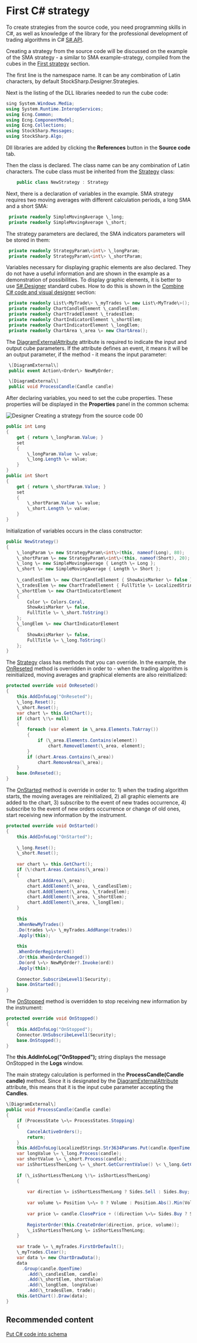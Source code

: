 # First C\# strategy

To create strategies from the source code, you need programming skills in C\#, as well as knowledge of the library for the professional development of trading algorithms in C\# [S\#.API](StockSharpAbout.md).

Creating a strategy from the source code will be discussed on the example of the SMA strategy \- a similar to SMA example\-strategy, compiled from the cubes in the [First strategy](Designer_Algorithm_creation_of_elements.md) section.

The first line is the namespace name. It can be any combination of Latin characters, by default StockSharp.Designer.Strategies.

Next is the listing of the DLL libraries needed to run the cube code:

```cs
sing System.Windows.Media;
using System.Runtime.InteropServices;
using Ecng.Common;
using Ecng.ComponentModel;
using Ecng.Collections;
using StockSharp.Messages;
using StockSharp.Algo;
```

Dll libraries are added by clicking the **References** button in the **Source code** tab.

Then the class is declared. The class name can be any combination of Latin characters. The cube class must be inherited from the [Strategy](../api/StockSharp.Algo.Strategies.Strategy.html) class:

```cs
	public class NewStrategy : Strategy
```

Next, there is a declaration of variables in the example. SMA strategy requires two moving averages with different calculation periods, a long SMA and a short SMA:

```cs
 private readonly SimpleMovingAverage \_long;
 private readonly SimpleMovingAverage \_short;
```

The strategy parameters are declared, the SMA indicators parameters will be stored in them:

```cs
 private readonly StrategyParam\<int\> \_longParam;
 private readonly StrategyParam\<int\> \_shortParam;
```

Variables necessary for displaying graphic elements are also declared. They do not have a useful information and are shown in the example as a demonstration of possibilities. To display graphic elements, it is better to use [S\#.Designer](Designer.md) standard cubes. How to do this is shown in the [Combine C\# code and visual designer](Designer_Combine_Source_code_and_standard_elements.md) section:

```cs
 private readonly List\<MyTrade\> \_myTrades \= new List\<MyTrade\>();
 private readonly ChartCandleElement \_candlesElem;
 private readonly ChartTradeElement \_tradesElem;
 private readonly ChartIndicatorElement \_shortElem;
 private readonly ChartIndicatorElement \_longElem; 
 private readonly ChartArea \_area \= new ChartArea();
```

The [DiagramExternalAttribute](../api/StockSharp.Xaml.Diagram.Elements.DiagramExternalAttribute.html) attribute is required to indicate the input and output cube parameters. If the attribute defines an event, it means it will be an output parameter, if the method \- it means the input parameter:

```cs
 \[DiagramExternal\]
 public event Action\<Order\> NewMyOrder;
```
```cs
 \[DiagramExternal\]
 public void ProcessCandle(Candle candle)
```

After declaring variables, you need to set the cube properties. These properties will be displayed in the **Properties** panel in the common schema:

![Designer Creating a strategy from the source code 00](../images/Designer_Creating_strategy_from_source_code_00.png)

```cs
public int Long
{
    get { return \_longParam.Value; }
    set
    {
        \_longParam.Value \= value;
        \_long.Length \= value;
    }
}
public int Short
{
    get { return \_shortParam.Value; }
    set
    {
        \_shortParam.Value \= value;
        \_short.Length \= value;
    }
}
```

Initialization of variables occurs in the class constructor:

```cs
public NewStrategy()
{
    \_longParam \= new StrategyParam\<int\>(this, nameof(Long), 80);
    \_shortParam \= new StrategyParam\<int\>(this, nameof(Short), 20);
    \_long \= new SimpleMovingAverage { Length \= Long };
    \_short \= new SimpleMovingAverage { Length \= Short };
    
    \_candlesElem \= new ChartCandleElement { ShowAxisMarker \= false };
    \_tradesElem \= new ChartTradeElement { FullTitle \= LocalizedStrings.Str985 };
    \_shortElem \= new ChartIndicatorElement
    {
        Color \= Colors.Coral,
        ShowAxisMarker \= false,
        FullTitle \= \_short.ToString()
    };
    \_longElem \= new ChartIndicatorElement
    {
        ShowAxisMarker \= false,
        FullTitle \= \_long.ToString()
    };
}
```

The [Strategy](../api/StockSharp.Algo.Strategies.Strategy.html) class has methods that you can override. In the example, the [OnReseted](../api/StockSharp.Algo.Strategies.Strategy.OnReseted.html) method is overridden in order to \- when the trading algorithm is reinitialized, moving averages and graphical elements are also reinitialized:

```cs
protected override void OnReseted()
{
    this.AddInfoLog("OnReseted");
    \_long.Reset();
    \_short.Reset();
    var chart \= this.GetChart();
    if (chart \!\= null)
    {
        foreach (var element in \_area.Elements.ToArray())
        {
            if (\_area.Elements.Contains(element))
                chart.RemoveElement(\_area, element);
        }
        if (chart.Areas.Contains(\_area))
            chart.RemoveArea(\_area);
    }
    base.OnReseted();
}
```

The [OnStarted](../api/StockSharp.Algo.Strategies.Strategy.OnStarted.html) method is override in order to: 1) when the trading algorithm starts, the moving averages are reinitialized, 2) all graphic elements are added to the chart, 3) subscribe to the event of new trades occurrence, 4) subscribe to the event of new orders occurrence or change of old ones, start receiving new information by the instrument.

```cs
protected override void OnStarted()
{
    this.AddInfoLog("OnStarted");
    
    \_long.Reset();
    \_short.Reset();
   
    var chart \= this.GetChart();
    if (\!chart.Areas.Contains(\_area))
    {
        chart.AddArea(\_area);
        chart.AddElement(\_area, \_candlesElem);
        chart.AddElement(\_area, \_tradesElem);
        chart.AddElement(\_area, \_shortElem);
        chart.AddElement(\_area, \_longElem);
    }
   
    this
    .WhenNewMyTrades()
    .Do(trades \=\> \_myTrades.AddRange(trades))
    .Apply(this);
   
    this
    .WhenOrderRegistered()
    .Or(this.WhenOrderChanged())
    .Do(ord \=\> NewMyOrder?.Invoke(ord))
    .Apply(this);
    
    Connector.SubscribeLevel1(Security);
    base.OnStarted();
}
```

The [OnStopped](../api/StockSharp.Algo.Strategies.Strategy.OnStopped.html) method is overridden to stop receiving new information by the instrument:

```cs
protected override void OnStopped()
{
    this.AddInfoLog("OnStopped");
    Connector.UnSubscribeLevel1(Security);
    base.OnStopped();
}
```

The **this.AddInfoLog("OnStopped");** string displays the message OnStopped in the **Logs** window.

The main strategy calculation is performed in the **ProcessCandle(Candle candle)** method. Since it is designated by the [DiagramExternalAttribute](../api/StockSharp.Xaml.Diagram.Elements.DiagramExternalAttribute.html) attribute, this means that it is the input cube parameter accepting the **Candles**.

```cs
\[DiagramExternal\]
public void ProcessCandle(Candle candle)
{
    if (ProcessState \=\= ProcessStates.Stopping)
    {
        CancelActiveOrders();
        return;
    }
    this.AddInfoLog(LocalizedStrings.Str3634Params.Put(candle.OpenTime, candle.OpenPrice, candle.HighPrice, candle.LowPrice, candle.ClosePrice, candle.TotalVolume, candle.Security));
    var longValue \= \_long.Process(candle);
    var shortValue \= \_short.Process(candle);
    var isShortLessThenLong \= \_short.GetCurrentValue() \< \_long.GetCurrentValue();
   
    if (\_isShortLessThenLong \!\= isShortLessThenLong)
    {
     
        var direction \= isShortLessThenLong ? Sides.Sell : Sides.Buy;
       
        var volume \= Position \=\= 0 ? Volume : Position.Abs().Min(Volume) \* 2;
      
        var price \= candle.ClosePrice + ((direction \=\= Sides.Buy ? Security.PriceStep : \-Security.PriceStep) ?? 1);
     
        RegisterOrder(this.CreateOrder(direction, price, volume));
        \_isShortLessThenLong \= isShortLessThenLong;
    }
  
    var trade \= \_myTrades.FirstOrDefault();
    \_myTrades.Clear();
    var data \= new ChartDrawData();
    data
      .Group(candle.OpenTime)
        .Add(\_candlesElem, candle)
        .Add(\_shortElem, shortValue)
        .Add(\_longElem, longValue)
        .Add(\_tradesElem, trade);
    this.GetChart().Draw(data);
}
```

## Recommended content

[Put C\# code into schema](Designer_Integration_Source_code_in_scheme.md)
